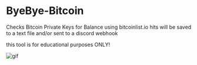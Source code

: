 # ByeBye-Bitcoin
Checks Bitcoin Private Keys for Balance using bitcoinlist.io
hits will be saved to a text file and/or sent to a discord webhook


this tool is for educational purposes ONLY!

![gif](https://i.imgur.com/0Pnw7Uw.gif)
